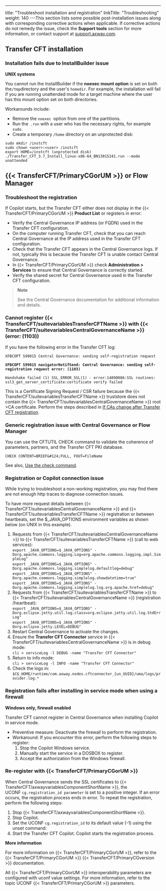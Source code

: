 ---
title: "Troubleshoot  installation and registration"
linkTitle: "Troubleshooting"
weight: 140
---This section lists some possible post-installation issues along with corresponding corrective actions when applicable. If corrective actions do not remedy the issue, check the **Support tools** section for more information, or contact support at [support.axway.com](https://support.axway.com/).

## Transfer CFT installation

### Installation fails due to InstallBuilder issue

**UNIX systems**

You cannot run the InstallBuilder if the **noexec mount option** is set on both the` /tmp `directory and the user's `homedir`. For example, the installation will fail if you are running unattended mode for a target machine where the user has this mount option set on both directories.

Workarounds include:

- Remove the `noexec `option from one of the partitions.
- Run the` .run` with a user who has the necessary rights, for example `sudo`.
- Create a temporary `/home` directory on an unprotected disk:

```
sudo mkdir /instcft
sudo chown <user>:<user> /instcft
export HOME=/instcft (unprotected disk)
./Transfer_CFT_3.7_Install_linux-x86-64_BN13015241.run --mode unattended
```

## {{< TransferCFT/PrimaryCGorUM  >}} or Flow Manager

<span id="Troubles"></span>

### Troubleshoot the registration

If Copilot starts, but the Transfer CFT either does not display in the {{< TransferCFT/PrimaryCGorUM  >}} **Product List** or registers in error:

- Verify the Central Governance IP address (or FQDN) used in the Transfer CFT configuration.
- On the computer running Transfer CFT, check that you can reach Central Governance at the IP address used in the Transfer CFT configuration.
- Check that the Transfer CFT appears in the Central Governance logs. If not, typically this is because the Transfer CFT is unable contact Central Governance.
- In {{< TransferCFT/PrimaryCGorUM >}} check **Administration > Services** to ensure that Central Governance is correctly started.
- Verify the shared secret for Central Governance used in the Transfer CFT configuration.

> **Note**
>
> See the Central Governance documentation for additional information and details.

### Cannot register {{< TransferCFT/suitevariablesTransferCFTName  >}} with {{< TransferCFT/suitevariablesCentralGovernanceName  >}} (error: (1103))

If you have the following error in the Transfer CFT log:

`XFBCOPT S99015 Central Governance: sending self-registration request`

**`XFBCOPT S99015 navigatorNotifSend: Central Governance: sending self-registration request error: (1103)`**

`Handshake failed (1) SSL_ERROR_SSL(1) - error:14090086:SSL routines: ssl3_get_server_certificate:certificate verify failed`

This is a Certificate Signing Request / CSR failure because the {{< TransferCFT/suitevariablesTransferCFTName  >}} truststore does not contain the {{< TransferCFT/suitevariablesCentralGovernanceName  >}} root &gt;CA certificate. Perform the steps described in [If CAs change after Transfer CFT registration](https://docs.axway.com/bundle/CentralGovernance_113_UsersGuide_allOS_en_HTML5/page/Content/CFT/cft_registration/t_change_cft_ca.htm).

### Generic registration issue with Central Governance or Flow Manager

You can use the CFTUTIL CHECK command to validate the coherence of parameters, partners, and the Transfer CFT PKI database.

```
CHECK CONTENT=BRIEF&#124;FULL, FOUT=FileName
```

See also, [Use the check command](../../../c_intro_userinterfaces/about_cftutil/check_command).

### Registration or Copilot connection issue

While trying to troubleshoot a non-working registration, you may find there are not enough http traces to diagnose connection issues.

To have more request details between {{< TransferCFT/suitevariablesCentralGovernanceName  >}} and {{< TransferCFT/suitevariablesTransferCFTName  >}} registration or between heartbeats, set the $_JAVA_OPTIONS environment variables as shown below (on UNIX in this example).

1. Requests from {{< TransferCFT/suitevariablesCentralGovernanceName >}} to {{< TransferCFT/suitevariablesTransferCFTName >}} (call to web services):  
    `export _JAVA_OPTIONS=$_JAVA_OPTIONS" -Dorg.apache.commons.logging.Log=org.apache.commons.logging.impl.SimpleLog"`  
    `export _JAVA_OPTIONS=$_JAVA_OPTIONS" -Dorg.apache.commons.logging.simplelog.defaultlog=debug"`  
    `export _JAVA_OPTIONS=$_JAVA_OPTIONS" -Dorg.apache.commons.logging.simplelog.showdatetime=true"`  
    `export _JAVA_OPTIONS=$_JAVA_OPTIONS" -Dorg.apache.commons.logging.simplelog.log.org.apache.href=debug"`
1. Requests from {{< TransferCFT/suitevariablesTransferCFTName >}} to {{< TransferCFT/suitevariablesCentralGovernanceName >}} (registration /heartbeat):  
    `export _JAVA_OPTIONS=$_JAVA_OPTIONS" -Dorg.eclipse.jetty.util.log.class=org.eclipse.jetty.util.log.StdErrLog"`  
    `export _JAVA_OPTIONS=$_JAVA_OPTIONS" -Dorg.eclipse.jetty.LEVEL=DEBUG"`
1. Restart Central Governance to activate the changes.
1. Ensure the ****Transfer CFT Connector**** service in {{< TransferCFT/suitevariablesCentralGovernanceName >}} is in debug mode:  
    `cli > serviceLog -l DEBUG -name "Transfer CFT Connector"`
1. Return to info mode:  
    `cli > serviceLog -l INFO -name "Transfer CFT Connector"`
1. Check the logs in:  
    `$CG_HOME/runtime/com.axway.nodes.cftconnector_{un_UUID}/uma/logs/provider.log.*`

### Registration fails after installing in service mode when using a firewall

****Windows only, firewall enabled****

Transfer CFT cannot register in Central Governance when installing Copilot in service mode.

- Preventive measure: Deactivate the firewall to perform the registration.
- Workaround: If you encounter this error, perform the following steps to register:
    1.  Stop the Copilot Windows service.
    2.  Manually start the service in a DOSBOX to register.
    3.  Accept the authorization from the Windows firewall.

### Re-register with {{< TransferCFT/PrimaryCGorUM  >}}

When Central Governance sends the SSL certificates to {{< TransferCFT/axwayvariablesComponentShortName  >}}, the UCONF `cg.registration_id parameter` is set to a positive integer. If an error occurs, the registration process ends in error. To repeat the registration, perform the following steps:

1. Stop {{< TransferCFT/axwayvariablesComponentShortName >}}.
1. Stop Copilot.
1. Set the UCONF `cg.registration_id` to its default value (-1) using the unset command:
1. Start the Transfer CFT Copilot. Copilot starts the registration process.

******More information******

For more information on {{< TransferCFT/PrimaryCGorUM  >}}, refer to the {{< TransferCFT/PrimaryCGorUM  >}} {{< TransferCFT/PrimaryCGversion  >}} documentation.

All {{< TransferCFT/PrimaryCGorUM  >}} interoperability parameters are configured with uconf value settings. For more information, refer to the topic UCONF {{< TransferCFT/PrimaryCGorUM  >}} parameters.
